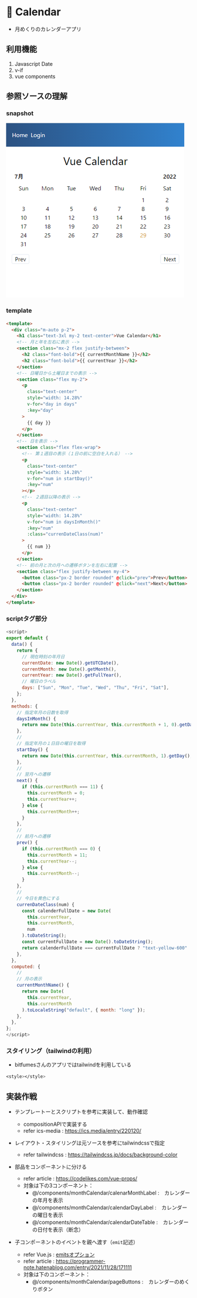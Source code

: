 <!-- 12_Calendar.md -->
# 🔷 Calendar
- 月めくりのカレンダーアプリ

## 利用機能
1. Javascript Date
2. v-if
3. vue components

## 参照ソースの理解

### snapshot

![snapshot](images/12_Calendar.png)

### template
```html
<template>
  <div class="m-auto p-2">
    <h1 class="text-3xl my-2 text-center">Vue Calendar</h1>
    <!-- 月と年を左右に表示 -->
    <section class="mx-2 flex justify-between">
      <h2 class="font-bold">{{ currentMonthName }}</h2>
      <h2 class="font-bold">{{ currentYear }}</h2>
    </section>
    <!-- 日曜日から土曜日までの表示 -->
    <section class="flex my-2">
      <p
        class="text-center"
        style="width: 14.28%"
        v-for="day in days"
        :key="day"
      >
        {{ day }}
      </p>
    </section>
    <!-- 日を表示 -->
    <section class="flex flex-wrap">
      <!-- 第１週目の表示（１日の前に空白を入れる） -->
      <p
        class="text-center"
        style="width: 14.28%"
        v-for="num in startDay()"
        :key="num"
      ></p>
      <!-- ２週目以降の表示 -->
      <p
        class="text-center"
        style="width: 14.28%"
        v-for="num in daysInMonth()"
        :key="num"
        :class="currenDateClass(num)"
      >
        {{ num }}
      </p>
    </section>
    <!-- 前の月と次の月への遷移ボタンを左右に配置 -->
    <section class="flex justify-between my-4">
      <button class="px-2 border rounded" @click="prev">Prev</button>
      <button class="px-2 border rounded" @click="next">Next</button>
    </section>
  </div>
</template>
```

### scriptタグ部分
```js
<script>
export default {
  data() {
    return {
      // 現在時刻の年月日
      currentDate: new Date().getUTCDate(),
      currentMonth: new Date().getMonth(),
      currentYear: new Date().getFullYear(),
      // 曜日のラベル
      days: ["Sun", "Mon", "Tue", "Wed", "Thu", "Fri", "Sat"],
    };
  },
  methods: {
    // 指定年月の日数を取得
    daysInMonth() {
      return new Date(this.currentYear, this.currentMonth + 1, 0).getDate();
    },
    // 
    // 指定年月の１日目の曜日を取得
    startDay() {
      return new Date(this.currentYear, this.currentMonth, 1).getDay();
    },
    // 
    // 翌月への遷移
    next() {
      if (this.currentMonth === 11) {
        this.currentMonth = 0;
        this.currentYear++;
      } else {
        this.currentMonth++;
      }
    },
    // 
    // 前月への遷移
    prev() {
      if (this.currentMonth === 0) {
        this.currentMonth = 11;
        this.currentYear--;
      } else {
        this.currentMonth--;
      }
    },
    // 
    // 今日を黄色にする
    currenDateClass(num) {
      const calenderFullDate = new Date(
        this.currentYear,
        this.currentMonth,
        num
      ).toDateString();
      const currentFullDate = new Date().toDateString();
      return calenderFullDate === currentFullDate ? "text-yellow-600" : "";
    },
  },
  computed: {
    // 
    // 月の表示
    currentMonthName() {
      return new Date(
        this.currentYear,
        this.currentMonth
      ).toLocaleString("default", { month: "long" });
    },
  },
};
</script>
```

### スタイリング（tailwindの利用）
- bitfumesさんのアプリではtailwindを利用している
```css
<style></style>
```


## 実装作戦
- テンプレートーとスクリプトを参考に実装して、動作確認
  - compositionAPIで実装する
  - refer ics-media : https://ics.media/entry/220120/

- レイアウト・スタイリングは元ソースを参考にtailwindcssで指定
  - refer tailwindcss : https://tailwindcss.jp/docs/background-color

- 部品をコンポーネントに分ける
  - refer article : https://codelikes.com/vue-props/
  - 対象は下の3コンポーネント：
    * @/components/monthCalendar/calenarMonthLabel :　カレンダーの年月を表示
    * @/components/monthCalendar/calendarDayLabel :　カレンダーの曜日を表示
    * @/components/monthCalendar/calendarDateTable :　カレンダーの日付を表示（断念）

- 子コンポーネントのイベントを親へ渡す（`emit`記述）
  - refer Vue.js : [emitsオプション](https://v3.ja.vuejs.org/guide/migration/emits-option.html#_3-x-%E3%81%AE%E6%8C%99%E5%8B%95)
  - refer article : https://programmer-note.hatenablog.com/entry/2021/11/28/171111
  - 対象は下のコンポーネント：
    * @/components/monthCalendar/pageButtons :　カレンダーのめくりボタン


